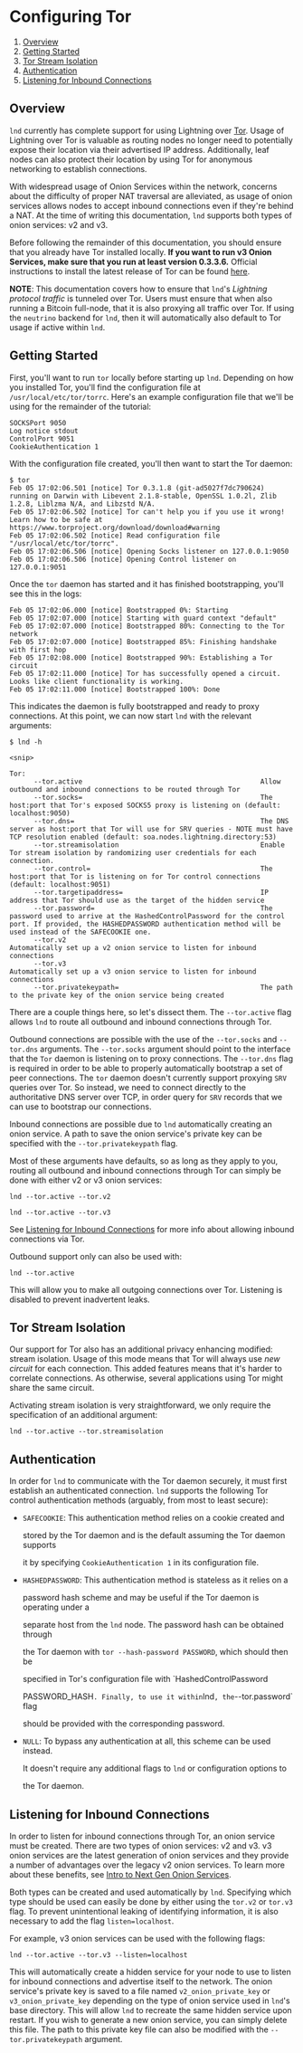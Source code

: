 # Configuring Tor

1. [Overview](configuring_tor.md#overview)
2. [Getting Started](configuring_tor.md#getting-started)
3. [Tor Stream Isolation](configuring_tor.md#tor-stream-isolation)
4. [Authentication](configuring_tor.md#authentication)
5. [Listening for Inbound Connections](configuring_tor.md#listening-for-inbound-connections)

## Overview

`lnd` currently has complete support for using Lightning over [Tor](https://www.torproject.org/). Usage of Lightning over Tor is valuable as routing nodes no longer need to potentially expose their location via their advertised IP address. Additionally, leaf nodes can also protect their location by using Tor for anonymous networking to establish connections.

With widespread usage of Onion Services within the network, concerns about the difficulty of proper NAT traversal are alleviated, as usage of onion services allows nodes to accept inbound connections even if they're behind a NAT. At the time of writing this documentation, `lnd` supports both types of onion services: v2 and v3.

Before following the remainder of this documentation, you should ensure that you already have Tor installed locally. **If you want to run v3 Onion Services, make sure that you run at least version 0.3.3.6.** Official instructions to install the latest release of Tor can be found [here](https://www.torproject.org/docs/tor-doc-unix.html.en).

**NOTE**: This documentation covers how to ensure that `lnd`'s _Lightning protocol traffic_ is tunneled over Tor. Users must ensure that when also running a Bitcoin full-node, that it is also proxying all traffic over Tor. If using the `neutrino` backend for `lnd`, then it will automatically also default to Tor usage if active within `lnd`.

## Getting Started

First, you'll want to run `tor` locally before starting up `lnd`. Depending on how you installed Tor, you'll find the configuration file at `/usr/local/etc/tor/torrc`. Here's an example configuration file that we'll be using for the remainder of the tutorial:

```text
SOCKSPort 9050
Log notice stdout
ControlPort 9051
CookieAuthentication 1
```

With the configuration file created, you'll then want to start the Tor daemon:

```shell
$ tor
Feb 05 17:02:06.501 [notice] Tor 0.3.1.8 (git-ad5027f7dc790624) running on Darwin with Libevent 2.1.8-stable, OpenSSL 1.0.2l, Zlib 1.2.8, Liblzma N/A, and Libzstd N/A.
Feb 05 17:02:06.502 [notice] Tor can't help you if you use it wrong! Learn how to be safe at https://www.torproject.org/download/download#warning
Feb 05 17:02:06.502 [notice] Read configuration file "/usr/local/etc/tor/torrc".
Feb 05 17:02:06.506 [notice] Opening Socks listener on 127.0.0.1:9050
Feb 05 17:02:06.506 [notice] Opening Control listener on 127.0.0.1:9051
```

Once the `tor` daemon has started and it has finished bootstrapping, you'll see this in the logs:

```text
Feb 05 17:02:06.000 [notice] Bootstrapped 0%: Starting
Feb 05 17:02:07.000 [notice] Starting with guard context "default"
Feb 05 17:02:07.000 [notice] Bootstrapped 80%: Connecting to the Tor network
Feb 05 17:02:07.000 [notice] Bootstrapped 85%: Finishing handshake with first hop
Feb 05 17:02:08.000 [notice] Bootstrapped 90%: Establishing a Tor circuit
Feb 05 17:02:11.000 [notice] Tor has successfully opened a circuit. Looks like client functionality is working.
Feb 05 17:02:11.000 [notice] Bootstrapped 100%: Done
```

This indicates the daemon is fully bootstrapped and ready to proxy connections. At this point, we can now start `lnd` with the relevant arguments:

```shell
$ lnd -h

<snip>

Tor:
      --tor.active                                            Allow outbound and inbound connections to be routed through Tor
      --tor.socks=                                            The host:port that Tor's exposed SOCKS5 proxy is listening on (default: localhost:9050)
      --tor.dns=                                              The DNS server as host:port that Tor will use for SRV queries - NOTE must have TCP resolution enabled (default: soa.nodes.lightning.directory:53)
      --tor.streamisolation                                   Enable Tor stream isolation by randomizing user credentials for each connection.
      --tor.control=                                          The host:port that Tor is listening on for Tor control connections (default: localhost:9051)
      --tor.targetipaddress=                                  IP address that Tor should use as the target of the hidden service
      --tor.password=                                         The password used to arrive at the HashedControlPassword for the control port. If provided, the HASHEDPASSWORD authentication method will be used instead of the SAFECOOKIE one.
      --tor.v2                                                Automatically set up a v2 onion service to listen for inbound connections
      --tor.v3                                                Automatically set up a v3 onion service to listen for inbound connections
      --tor.privatekeypath=                                   The path to the private key of the onion service being created
```

There are a couple things here, so let's dissect them. The `--tor.active` flag allows `lnd` to route all outbound and inbound connections through Tor.

Outbound connections are possible with the use of the `--tor.socks` and `--tor.dns` arguments. The `--tor.socks` argument should point to the interface that the `Tor` daemon is listening on to proxy connections. The `--tor.dns` flag is required in order to be able to properly automatically bootstrap a set of peer connections. The `tor` daemon doesn't currently support proxying `SRV` queries over Tor. So instead, we need to connect directly to the authoritative DNS server over TCP, in order query for `SRV` records that we can use to bootstrap our connections.

Inbound connections are possible due to `lnd` automatically creating an onion service. A path to save the onion service's private key can be specified with the `--tor.privatekeypath` flag.

Most of these arguments have defaults, so as long as they apply to you, routing all outbound and inbound connections through Tor can simply be done with either v2 or v3 onion services:

```shell
lnd --tor.active --tor.v2
```

```shell
lnd --tor.active --tor.v3
```

See [Listening for Inbound Connections](configuring_tor.md#listening-for-inbound-connections) for more info about allowing inbound connections via Tor.

Outbound support only can also be used with:

```shell
lnd --tor.active
```

This will allow you to make all outgoing connections over Tor. Listening is disabled to prevent inadvertent leaks.

## Tor Stream Isolation

Our support for Tor also has an additional privacy enhancing modified: stream isolation. Usage of this mode means that Tor will always use _new circuit_ for each connection. This added features means that it's harder to correlate connections. As otherwise, several applications using Tor might share the same circuit.

Activating stream isolation is very straightforward, we only require the specification of an additional argument:

```shell
lnd --tor.active --tor.streamisolation
```

## Authentication

In order for `lnd` to communicate with the Tor daemon securely, it must first establish an authenticated connection. `lnd` supports the following Tor control authentication methods \(arguably, from most to least secure\):

* `SAFECOOKIE`: This authentication method relies on a cookie created and

  stored by the Tor daemon and is the default assuming the Tor daemon supports

  it by specifying `CookieAuthentication 1` in its configuration file.

* `HASHEDPASSWORD`: This authentication method is stateless as it relies on a

  password hash scheme and may be useful if the Tor daemon is operating under a

  separate host from the `lnd` node. The password hash can be obtained through

  the Tor daemon with `tor --hash-password PASSWORD`, which should then be

  specified in Tor's configuration file with \`HashedControlPassword

  PASSWORD\_HASH`. Finally, to use it within`lnd`, the`--tor.password\` flag

  should be provided with the corresponding password.

* `NULL`: To bypass any authentication at all, this scheme can be used instead.

  It doesn't require any additional flags to `lnd` or configuration options to

  the Tor daemon.

## Listening for Inbound Connections

In order to listen for inbound connections through Tor, an onion service must be created. There are two types of onion services: v2 and v3. v3 onion services are the latest generation of onion services and they provide a number of advantages over the legacy v2 onion services. To learn more about these benefits, see [Intro to Next Gen Onion Services](https://trac.torproject.org/projects/tor/wiki/doc/NextGenOnions).

Both types can be created and used automatically by `lnd`. Specifying which type should be used can easily be done by either using the `tor.v2` or `tor.v3` flag. To prevent unintentional leaking of identifying information, it is also necessary to add the flag `listen=localhost`.

For example, v3 onion services can be used with the following flags:

```shell
lnd --tor.active --tor.v3 --listen=localhost
```

This will automatically create a hidden service for your node to use to listen for inbound connections and advertise itself to the network. The onion service's private key is saved to a file named `v2_onion_private_key` or `v3_onion_private_key` depending on the type of onion service used in `lnd`'s base directory. This will allow `lnd` to recreate the same hidden service upon restart. If you wish to generate a new onion service, you can simply delete this file. The path to this private key file can also be modified with the `--tor.privatekeypath` argument.
